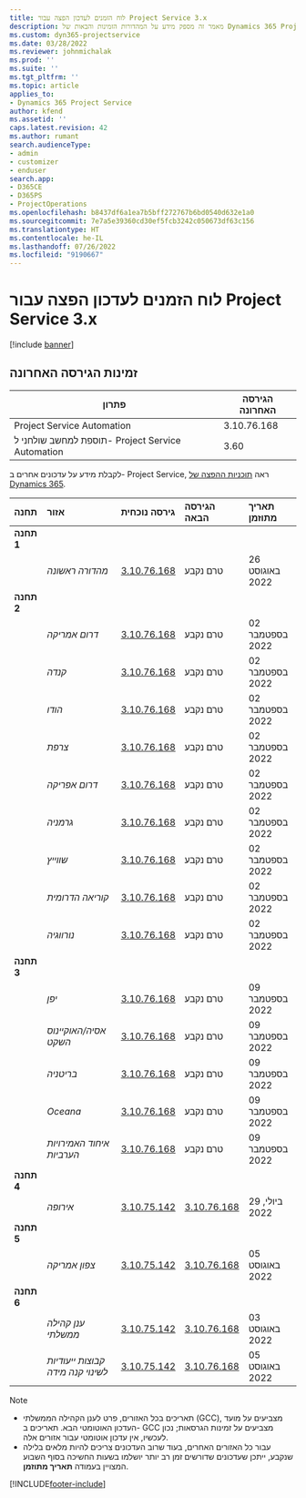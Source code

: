 ```yaml
---
title: לוח הזמנים לעדכון הפצה עבור Project Service 3.x
description: מאמר זה מספק מידע על המהדורות הזמינות והבאות של Dynamics 365 Project Service Automation.
ms.custom: dyn365-projectservice
ms.date: 03/28/2022
ms.reviewer: johnmichalak
ms.prod: ''
ms.suite: ''
ms.tgt_pltfrm: ''
ms.topic: article
applies_to:
- Dynamics 365 Project Service
author: kfend
ms.assetid: ''
caps.latest.revision: 42
ms.author: rumant
search.audienceType:
- admin
- customizer
- enduser
search.app:
- D365CE
- D365PS
- ProjectOperations
ms.openlocfilehash: b8437df6a1ea7b5bff272767b6bd0540d632e1a0
ms.sourcegitcommit: 7e7a5e39360cd30ef5fcb3242c050673df63c156
ms.translationtype: HT
ms.contentlocale: he-IL
ms.lasthandoff: 07/26/2022
ms.locfileid: "9190667"
---
```

# <a name="update-release-schedule-for-project-service-3x"></a>לוח הזמנים לעדכון הפצה עבור Project Service 3.x

[!include [banner](../includes/psa-now-project-operations.md)]

## <a name="latest-version-availability"></a>זמינות הגירסה האחרונה

| פתרון  | הגירסה האחרונה |
|-------|----|
| Project Service Automation    | 3.10.76.168 |
| תוספת למחשב שולחני ל- Project Service Automation                | 3.60          |

לקבלת מידע על עדכונים אחרים ב- Project Service, ראה [תוכניות ההפצה של Dynamics 365](/dynamics365/release-plans/). 

| תחנה  | אזור | גירסה נוכחית | הגירסה הבאה |  תאריך מתוזמן
| :---   | :---   | :---   | :---   |:---   |         
|<strong>תחנה 1</strong> | |  |  | |
| | <i>מהדורה ראשונה</i> | [3.10.76.168](whats-new-ur-45.md) | טרם נקבע | 26 באוגוסט 2022
|<strong>תחנה 2</strong> | |  |  | |
| | <i>דרום אמריקה</i> | [3.10.76.168](whats-new-ur-45.md) | טרם נקבע | 02 בספטמבר 2022
| | <i>קנדה</i> | [3.10.76.168](whats-new-ur-45.md) | טרם נקבע | 02 בספטמבר 2022
| | <i>הודו</i> | [3.10.76.168](whats-new-ur-45.md) | טרם נקבע | 02 בספטמבר 2022
| | <i>צרפת</i> | [3.10.76.168](whats-new-ur-45.md) | טרם נקבע | 02 בספטמבר 2022
| | <i>דרום אפריקה</i> | [3.10.76.168](whats-new-ur-45.md) | טרם נקבע | 02 בספטמבר 2022
| | <i>גרמניה</i> | [3.10.76.168](whats-new-ur-45.md) | טרם נקבע | 02 בספטמבר 2022
| | <i>שווייץ</i> | [3.10.76.168](whats-new-ur-45.md) | טרם נקבע | 02 בספטמבר 2022
| | <i>קוריאה הדרומית</i> | [3.10.76.168](whats-new-ur-45.md) | טרם נקבע | 02 בספטמבר 2022
| | <i>נורווגיה</i> | [3.10.76.168](whats-new-ur-45.md) | טרם נקבע | 02 בספטמבר 2022
|<strong>תחנה 3</strong> | |  |  | |
| | <i>יפן</i> | [3.10.76.168](whats-new-ur-45.md) | טרם נקבע | 09 בספטמבר 2022
| | <i>אסיה/האוקיינוס השקט</i> | [3.10.76.168](whats-new-ur-45.md) | טרם נקבע | 09 בספטמבר 2022
| | <i>בריטניה</i> | [3.10.76.168](whats-new-ur-45.md) | טרם נקבע | 09 בספטמבר 2022
| | <i>Oceana</i> | [3.10.76.168](whats-new-ur-45.md) | טרם נקבע | 09 בספטמבר 2022
| | <i>איחוד האמירויות הערביות</i> | [3.10.76.168](whats-new-ur-45.md) | טרם נקבע | 09 בספטמבר 2022
|<strong>תחנה 4</strong> | |  |  | |
| | <i>אירופה</i> | [3.10.75.142](whats-new-ur-44.md) | [3.10.76.168](whats-new-ur-45.md) | 29 ביולי, 2022
|<strong>תחנה 5</strong> | |  |  | |
| | <i>צפון אמריקה</i> | [3.10.75.142](whats-new-ur-44.md) | [3.10.76.168](whats-new-ur-45.md) | 05 באוגוסט 2022
|<strong>תחנה 6</strong> | |  |  | |
| | <i>ענן קהילה ממשלתי‬</i> | [3.10.75.142](whats-new-ur-44.md) | [3.10.76.168](whats-new-ur-45.md) | 03 באוגוסט 2022
| | <i>קבוצות ייעודיות לשינוי קנה מידה</i> | [3.10.75.142](whats-new-ur-44.md) | [3.10.76.168](whats-new-ur-45.md) | 05 באוגוסט 2022




>[!Note]
> - תאריכים בכל האזורים, פרט לענן הקהילה הממשלתי (GCC), מצביעים על מועד העדכון האוטומטי הבא. תאריכים ב- GCC מצביעים על זמינות הגרסאות; נכון לעכשיו, אין עדכון אוטומטי עבור אזורים אלה.
> - עבור כל האזורים האחרים, בעוד שרוב העדכונים צריכים להיות מלאים בלילה שנקבע, ייתכן שעדכונים שדורשים זמן רב יותר יושלמו בשעות החשיכה בסוף השבוע המצויין בעמודה **תאריך מתוזמן**.


[!INCLUDE[footer-include](../includes/footer-banner.md)]
